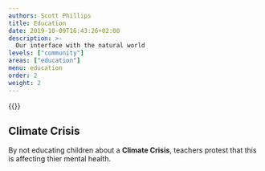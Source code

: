 ```yaml
---
authors: Scott Phillips
title: Education
date: 2019-10-09T16:43:26+02:00
description: >-
  Our interface with the natural world
levels: ["community"]
areas: ["education"]
menu: education
order: 2
weight: 2
---
```



{{<flickity src="/img/london-climate-strike-sept-2019-x2.jpg" title="Two teachers supporting XR stand outside the department of Education in central London and grafiti the building" color="" selectCell="flkty.selectCell( value, isWrapped, isInstant )" >}}

## Climate&nbsp;Crisis

By not educating children about a **Climate&nbsp;Crisis**, teachers protest that this is affecting thier mental&nbsp;health.



<!--
> Children mental health – [X (skip: 55:35)](https://samharris.org/podcasts/129-insiders-view-medicine/) 
-->

